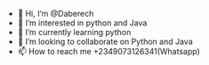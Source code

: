 - 👋 Hi, I’m @Daberech
- 👀 I’m interested in python and Java
- 🌱 I’m currently learning python
- 💞️ I’m looking to collaborate on Python and Java
- 📫 How to reach me +2349073126341(Whatsapp)

<!---
Daberech/Daberech is a ✨ special ✨ repository because its `README.md` (this file) appears on your GitHub profile.
You can click the Preview link to take a look at your changes.
--->
